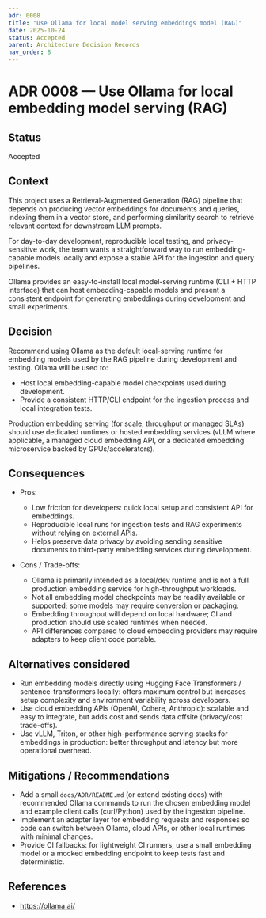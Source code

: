 ```yaml
---
adr: 0008
title: "Use Ollama for local model serving embeddings model (RAG)"
date: 2025-10-24
status: Accepted
parent: Architecture Decision Records
nav_order: 8
---
```


# ADR 0008 — Use Ollama for local embedding model serving (RAG)

## Status

Accepted

## Context

This project uses a Retrieval-Augmented Generation (RAG) pipeline that depends on producing vector embeddings for documents and queries, indexing them in a vector store, and performing similarity search to retrieve relevant context for downstream LLM prompts.

For day-to-day development, reproducible local testing, and privacy-sensitive work, the team wants a straightforward way to run embedding-capable models locally and expose a stable API for the ingestion and query pipelines.

Ollama provides an easy-to-install local model-serving runtime (CLI + HTTP interface) that can host embedding-capable models and present a consistent endpoint for generating embeddings during development and small experiments.

## Decision

Recommend using Ollama as the default local-serving runtime for embedding models used by the RAG pipeline during development and testing. Ollama will be used to:

- Host local embedding-capable model checkpoints used during development.
- Provide a consistent HTTP/CLI endpoint for the ingestion process and local integration tests.

Production embedding serving (for scale, throughput or managed SLAs) should use dedicated runtimes or hosted embedding services (vLLM where applicable, a managed cloud embedding API, or a dedicated embedding microservice backed by GPUs/accelerators).

## Consequences

- Pros:
  - Low friction for developers: quick local setup and consistent API for embeddings.
  - Reproducible local runs for ingestion tests and RAG experiments without relying on external APIs.
  - Helps preserve data privacy by avoiding sending sensitive documents to third-party embedding services during development.

- Cons / Trade-offs:
  - Ollama is primarily intended as a local/dev runtime and is not a full production embedding service for high-throughput workloads.
  - Not all embedding model checkpoints may be readily available or supported; some models may require conversion or packaging.
  - Embedding throughput will depend on local hardware; CI and production should use scaled runtimes when needed.
  - API differences compared to cloud embedding providers may require adapters to keep client code portable.

## Alternatives considered

- Run embedding models directly using Hugging Face Transformers / sentence-transformers locally: offers maximum control but increases setup complexity and environment variability across developers.
- Use cloud embedding APIs (OpenAI, Cohere, Anthropic): scalable and easy to integrate, but adds cost and sends data offsite (privacy/cost trade-offs).
- Use vLLM, Triton, or other high-performance serving stacks for embeddings in production: better throughput and latency but more operational overhead.

## Mitigations / Recommendations

- Add a small `docs/ADR/README.md` (or extend existing docs) with recommended Ollama commands to run the chosen embedding model and example client calls (curl/Python) used by the ingestion pipeline.
- Implement an adapter layer for embedding requests and responses so code can switch between Ollama, cloud APIs, or other local runtimes with minimal changes.
- Provide CI fallbacks: for lightweight CI runners, use a small embedding model or a mocked embedding endpoint to keep tests fast and deterministic.

## References

- https://ollama.ai/
